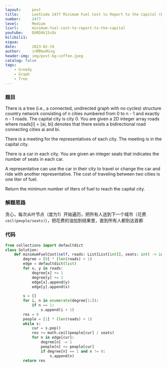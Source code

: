 ```yaml
---
layout:     post
title:      LeetCode 2477 Minimum Fuel Cost to Report to the Capital (Python)
number:     2477
level:      Medium
lcurl:      minimum-fuel-cost-to-report-to-the-capital
youtube:    OURD4k15cOs
bilibili1:  
xigua:      
date:       2023-02-19
author:     小明MaxMing
header-img: img/post-bg-coffee.jpeg
catalog: false
tags:
    - Greedy
    - Graph
    - Tree
---
```


### 题目

There is a tree (i.e., a connected, undirected graph with no cycles) structure country network consisting of n cities numbered from 0 to n - 1 and exactly n - 1 roads. The capital city is city 0. You are given a 2D integer array roads where roads[i] = [ai, bi] denotes that there exists a bidirectional road connecting cities ai and bi.

There is a meeting for the representatives of each city. The meeting is in the capital city.

There is a car in each city. You are given an integer seats that indicates the number of seats in each car.

A representative can use the car in their city to travel or change the car and ride with another representative. The cost of traveling between two cities is one liter of fuel.

Return the minimum number of liters of fuel to reach the capital city.

### 解题思路

贪心，每次从叶节点（度为1）开始遍历，把所有人送到下一个城市（花费`ceil(people/seats)`），把花费的油加到结果里，直到所有人都到达首都

### 代码
```python
from collections import defaultdict
class Solution:
    def minimumFuelCost(self, roads: List[List[int]], seats: int) -> int:
        degree = [0] * (len(roads) + 1)
        edge = defaultdict(list)
        for x, y in roads:
            degree[x] += 1
            degree[y] += 1
            edge[x].append(y)
            edge[y].append(x)
        
        s = []
        for i, n in enumerate(degree[1:]):
            if n == 1:
                s.append(i + 1)
        res = 0
        people = [1] * (len(roads) + 1)
        while s:
            cur = s.pop()
            res += math.ceil(people[cur] / seats)
            for n in edge[cur]:
                degree[n] -= 1
                people[n] += people[cur]
                if degree[n] == 1 and n != 0:
                    s.append(n)
        return res
```
